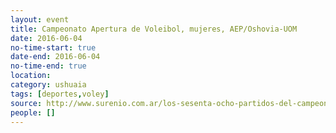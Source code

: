 ```yaml
---
layout: event 
title: Campeonato Apertura de Voleibol, mujeres, AEP/Oshovia-UOM
date: 2016-06-04
no-time-start: true
date-end: 2016-06-04
no-time-end: true
location: 
category: ushuaia
tags: [deportes,voley]
source: http://www.surenio.com.ar/los-sesenta-ocho-partidos-del-campeonato-apertura-2016/
people: []
---
```

